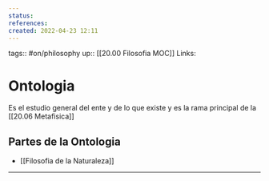 ```yaml
---
status:
references:
created: 2022-04-23 12:11
---
```

tags:: #on/philosophy 
up:: [[20.00 Filosofia MOC]]
Links: 
# Ontologia
Es el estudio general del ente y de lo que existe y es la rama principal de la [[20.06 Metafisica]]

## Partes de la Ontologia
- [[Filosofia de la Naturaleza]]
___
